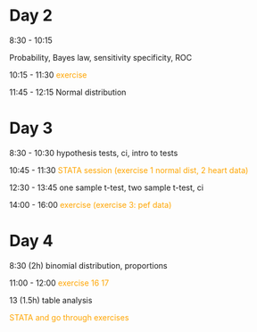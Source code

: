 # Day 2

8:30 - 10:15

Probability, Bayes law, sensitivity specificity, ROC

10:15 - 11:30 <span style = 'color:orange'>exercise</span>

11:45 - 12:15 Normal distribution



# Day 3

8:30 - 10:30 hypothesis tests, ci, intro to tests

10:45 - 11:30 <span style = 'color:orange'>STATA session (exercise 1 normal dist, 2 heart data)</span>



12:30 - 13:45 one sample t-test, two sample t-test, ci

14:00 - 16:00 <span style = 'color:orange'>exercise (exercise 3: pef data)</span>



# Day 4

8:30 (2h) binomial distribution, proportions

11:00 - 12:00 <span style = 'color:orange'>exercise 16 17</span>



13 (1.5h) table analysis

<span style = 'color:orange'>STATA and go through exercises</span>





